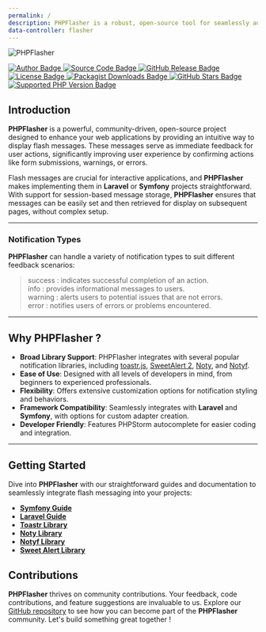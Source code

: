 ```yaml
---
permalink: /
description: PHPFlasher is a robust, open-source tool for seamlessly adding flash messages to Laravel or Symfony projects, aimed at improving user interaction and feedback with minimal developer effort.
data-controller: flasher
---
```


<div class="text-center mb-24">
    <img id="logo" src="/static/images/php-flasher-logo.svg" class="h-20 my-8" alt="PHPFlasher">
    <p class="pt-4 mt-4 text-center">
        <a href="https://www.linkedin.com/in/younes--ennaji/">
            <img src="https://img.shields.io/badge/author-@yoeunes-blue.svg" alt="Author Badge" />
        </a>
        <a href="https://github.com/php-flasher/php-flasher">
            <img src="https://img.shields.io/badge/source-php--flasher/php--flasher-blue.svg" alt="Source Code Badge" />
        </a>
        <a href="https://github.com/php-flasher/php-flasher/releases">
            <img src="https://img.shields.io/github/tag/php-flasher/flasher.svg" alt="GitHub Release Badge" />
        </a>
        <a href="https://github.com/php-flasher/flasher/blob/master/LICENSE">
            <img src="https://img.shields.io/badge/license-MIT-brightgreen.svg" alt="License Badge" />
        </a>
        <a href="https://packagist.org/packages/php-flasher/flasher">
            <img src="https://img.shields.io/packagist/dt/php-flasher/flasher.svg" alt="Packagist Downloads Badge" />
        </a>
        <a href="https://github.com/php-flasher/php-flasher">
            <img src="https://img.shields.io/github/stars/php-flasher/php-flasher.svg" alt="GitHub Stars Badge" />
        </a>
        <a href="https://packagist.org/packages/php-flasher/flasher">
            <img src="https://img.shields.io/packagist/php-v/php-flasher/flasher.svg" alt="Supported PHP Version Badge" />
        </a>
    </p>
</div>

## <i class="fa-duotone fa-list-radio"></i> Introduction

<strong><span class="text-indigo-900">PHP<span class="text-indigo-500">Flasher</span></span></strong> is a powerful, community-driven, open-source project designed to enhance your web applications by providing an intuitive way to display flash messages. These messages serve as immediate feedback for user actions, significantly improving user experience by confirming actions like form submissions, warnings, or errors.

Flash messages are crucial for interactive applications, and <strong><span class="text-indigo-900">PHP<span class="text-indigo-500">Flasher</span></span></strong> makes implementing them in <i class="fa-brands fa-laravel text-red-900 fa-xl"></i> <strong>Laravel</strong> or <i class="fa-brands fa-symfony text-black fa-xl"></i> <strong>Symfony</strong> projects straightforward. With support for session-based message storage, <strong><span class="text-indigo-900">PHP<span class="text-indigo-500">Flasher</span></span></strong> ensures that messages can be easily set and then retrieved for display on subsequent pages, without complex setup.

---

### <i class="fa-duotone fa-list-radio"></i> Notification Types

<strong><span class="text-indigo-900">PHP<span class="text-indigo-500">Flasher</span></span></strong> can handle a variety of notification types to suit different feedback scenarios:

> <div class="mt-2"><span class="text-green-700"><i class="fa-solid fa-circle-check fa-xl"></i> success : </span> indicates successful completion of an action.</div>
> <div class="mt-2"><span class="text-blue-600"><i class="fa-solid fa-circle-info fa-xl"></i> info : </span> provides informational messages to users.</div>
> <div class="mt-2"><span class="text-yellow-600"><i class="fa-solid fa-circle-exclamation fa-xl"></i> warning : </span> alerts users to potential issues that are not errors.</div>
> <div class="mt-2"><span class="text-red-600"><i class="fa-solid fa-circle-xmark fa-xl"></i> error : </span> notifies users of errors or problems encountered.</div>

---

## <i class="fa-duotone fa-list-radio"></i> Why <strong><span class="text-indigo-900">PHP<span class="text-indigo-500">Flasher</span></span></strong> ?

- **Broad Library Support**: PHPFlasher integrates with several popular notification libraries, including [toastr.js](/library/toastr/), [SweetAlert 2](/library/sweetalert/), [Noty](/library/noty/), and [Notyf](/library/notyf/).
- **Ease of Use**: Designed with all levels of developers in mind, from beginners to experienced professionals.
- **Flexibility**: Offers extensive customization options for notification styling and behaviors.
- **Framework Compatibility**: Seamlessly integrates with <i class="fa-brands fa-laravel text-red-900 fa-xl"></i> <strong>Laravel</strong> and <i class="fa-brands fa-symfony text-black fa-xl"></i> <strong>Symfony</strong>, with options for custom adapter creation.
- **Developer Friendly**: Features PHPStorm autocomplete for easier coding and integration.

---

## <i class="fa-duotone fa-list-radio"></i> Getting Started

Dive into <strong><span class="text-indigo-900">PHP<span class="text-indigo-500">Flasher</span></span></strong> with our straightforward guides and documentation to seamlessly integrate flash messaging into your projects:

- [**Symfony Guide**](/Symfony/)
- [**Laravel Guide**](/Laravel/)
- [**Toastr Library**](/library/toastr/)
- [**Noty Library**](/library/noty/)
- [**Notyf Library**](/library/notyf/)
- [**Sweet Alert Library**](/library/sweetalert/)

## <i class="fa-duotone fa-list-radio"></i> Contributions

<strong><span class="text-indigo-900">PHP<span class="text-indigo-500">Flasher</span></span></strong> thrives on community contributions. Your feedback, code contributions, and feature suggestions are invaluable to us. Explore our [GitHub repository](https://github.com/php-flasher/php-flasher) to see how you can become part of the <strong><span class="text-indigo-900">PHP<span class="text-indigo-500">Flasher</span></span></strong> community. Let's build something great together <i class="fa-solid fa-heart text-red-600"></i>!
